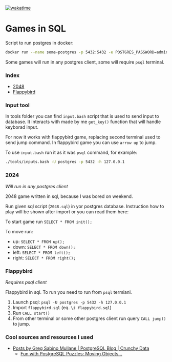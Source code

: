 [![wakatime](https://wakatime.com/badge/user/9fe7f760-f7ae-4acf-9bf7-44634e56b55a/project/d59d4499-b38c-4a54-bc55-e32a8e1b603a.svg)](https://wakatime.com/badge/user/9fe7f760-f7ae-4acf-9bf7-44634e56b55a/project/d59d4499-b38c-4a54-bc55-e32a8e1b603a)

# Games in SQL

Script to run postgres in docker:

```bash
docker run --name some-postgres -p 5432:5432 -e POSTGRES_PASSWORD=admin -d postgres
```

Some games will run in any postgres client, some will require `psql` terminal.

### Index

- [2048](#2048)
- [Flappybird](#flappybird)

### Input tool

In tools folder you can find `input.bash` script that is used to send input to database.
It interacts with made by me `get_key()` function that will handle keyborad input.

For now it works with flappybird game, replacing second terminal used to send jump command.
In flappybird game you can use `arrow up` to jump.

To use `input.bash` run it as it was `psql` command, for example:

```bash
./tools/inputs.bash -U postgres -p 5432 -h 127.0.0.1
```

### 2024

_Will run in any postgres client_

2048 game written in sql, because I was bored on weekend.

Run given sql script (`2048.sql`) in yor postgres database. Instruction how to play will be shown after import or you can read them here:

To start game run `SELECT * FROM init();`

To move run:

- up: `SELECT * FROM up();`
- down: `SELECT * FROM down();`
- left: `SELECT * FROM left();`
- right: `SELECT * FROM right();`

### Flappybird

_Requires psql client_

Flappybird in sql. To run you need to run from `psql` termianl.

1. Launch psql: `psql -U postgres -p 5432 -h 127.0.0.1`
2. Import `flappybird.sql` (eq. `\i flappybird.sql`)
3. Run `CALL start()`
4. From other terminal or some other postgres client run query `CALL jump()` to jump.

### Cool sources and resources I used

- [Posts by Greg Sabino Mullane | PostgreSQL Blog | Crunchy Data](https://www.crunchydata.com/blog/author/greg-sabino-mullane)
  - [Fun with PostgreSQL Puzzles: Moving Objects...](https://www.crunchydata.com/blog/fun-with-postgresql-puzzles-moving-objects-with-arrays-sequences-and-aggregates)
